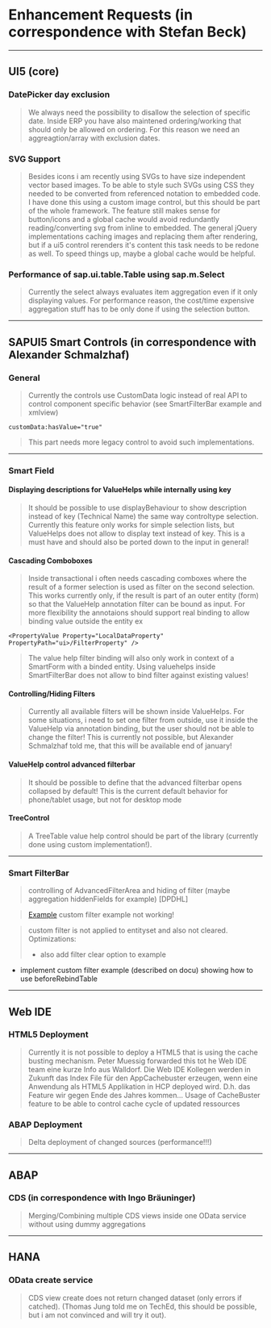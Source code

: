 # Enhancement Requests (in correspondence with Stefan Beck)

---
## UI5 (core)

### DatePicker day exclusion
>We always need the possibility to disallow the selection of specific date.
Inside ERP you have also maintened ordering/working that should only be allowed on ordering.
For this reason we need an aggreagtion/array with exclusion dates.

### SVG Support
>Besides icons i am recently using SVGs to have size independent vector based images.
To be able to style such SVGs using CSS they needed to be converted from referenced notation to embedded code.
I have done this using a custom image control, but this should be part of the whole framework.
The feature still makes sense for button/icons and a global cache would avoid redundantly reading/converting svg from inline to embedded.
The general jQuery implementations caching images and replacing them after rendering, but if a ui5 control rerenders it's content this
task needs to be redone as well. To speed things up, maybe a global cache would be helpful.

### Performance of sap.ui.table.Table using sap.m.Select
>Currently the select always evaluates item aggregation even if it only displaying values. For performance reason, 
the cost/time expensive aggregation stuff has to be only done if using the selection button.

---
## SAPUI5 Smart Controls (in correspondence with Alexander Schmalzhaf)

### General

>Currently the controls use CustomData logic instead of real API to control component specific behavior 
(see SmartFilterBar example and xmlview)

	customData:hasValue="true"
	
>This part needs more legacy control to avoid such implementations.

---
### Smart Field

#### Displaying descriptions for ValueHelps while internally using key
>It should be possible to use displayBehaviour to show description instead of key (Technical Name) the same way controltype selection.
Currently this feature only works for simple selection lists, but ValueHelps does not allow to display text instead of key.
This is a must have and should also be ported down to the input in general!

#### Cascading Comboboxes
>Inside transactional i often needs cascading comboxes where the result of a former selection is used as filter on the second selection.
This works currently only, if the result is part of an outer entity (form) so that the ValueHelp annotation filter can be bound as input.
For more flexibility the annotaions should support real binding to allow binding value outside the entity ex 

	<PropertyValue Property="LocalDataProperty" PropertyPath="ui>/FilterProperty" />
	
>The value help filter binding will also only work in context of a SmartForm with a binded entity.
Using valuehelps inside SmartFilterBar does not allow to bind filter against existing values!
    
#### Controlling/Hiding Filters 
>Currently all available filters will be shown inside ValueHelps. 
For some situations, i need to set one filter from outside, use it inside the ValueHelp via annotation binding,
but the user should not be able to change the filter!
This is currently not possible, but Alexander Schmalzhaf told me, that this will be available end of january!

#### ValueHelp control advanced filterbar
>It should be possible to define that the advanced filterbar opens collapsed by default!
This is the current default behavior for phone/tablet usage, but not for desktop mode

#### TreeControl
>A TreeTable value help control should be part of the library (currently done using custom implementation!).

---
### Smart FilterBar
>controlling of AdvancedFilterArea and hiding of filter (maybe aggregation hiddenFields for example) [DPDHL]

>[Example](https://sapui5.netweaver.ondemand.com/sdk/explored.html#/sample/sap.ui.comp.sample.smartfilterbar/code)
>custom filter example not working!

>custom filter is not applied to entityset and also not cleared.
Optimizations:
>* also add filter clear option to example
* implement custom filter example (described on docu) showing how to use beforeRebindTable

---
## Web IDE
###	HTML5 Deployment
>Currently it is not possible to deploy a HTML5 that is using the cache busting mechanism.
Peter Muessig forwarded this tot he Web IDE team 
eine kurze Info aus Walldorf. Die Web IDE Kollegen werden in Zukunft das Index File für den AppCachebuster erzeugen, wenn eine Anwendung als HTML5 Applikation in HCP deployed wird. 
D.h. das Feature wir gegen Ende des Jahres kommen...
Usage of CacheBuster feature to be able to control cache cycle of updated ressources

### ABAP Deployment
>Delta deployment of changed sources (performance!!!)

---
## ABAP 
### CDS (in correspondence with Ingo Bräuninger)
>Merging/Combining multiple CDS views inside one OData service without using dummy aggregations

---
## HANA
### OData create service 
>CDS view create does not return changed dataset (only errors if catched).
(Thomas Jung told me on TechEd, this should be possible, but i am not convinced and will try it out).